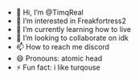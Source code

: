 - 👋 Hi, I’m @TimqReal
- 👀 I’m interested in Freakfortress2
- 🌱 I’m currently learning how to live
- 💞️ I’m looking to collaborate on idk
- 📫 How to reach me discord
- 😄 Pronouns: atomic head
- ⚡ Fun fact: i like turqouse

